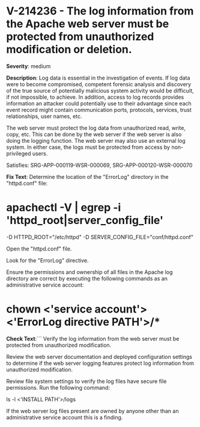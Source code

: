 # V-214236 - The log information from the Apache web server must be protected from unauthorized modification or deletion.

**Severity**: medium

**Description**:
Log data is essential in the investigation of events. If log data were to become compromised, competent forensic analysis and discovery of the true source of potentially malicious system activity would be difficult, if not impossible, to achieve. In addition, access to log records provides information an attacker could potentially use to their advantage since each event record might contain communication ports, protocols, services, trust relationships, user names, etc.

The web server must protect the log data from unauthorized read, write, copy, etc. This can be done by the web server if the web server is also doing the logging function. The web server may also use an external log system. In either case, the logs must be protected from access by non-privileged users.

Satisfies: SRG-APP-000119-WSR-000069, SRG-APP-000120-WSR-000070

**Fix Text**:
Determine the location of the "ErrorLog" directory in the "httpd.conf" file:

# apachectl -V | egrep -i 'httpd_root|server_config_file'
-D HTTPD_ROOT="/etc/httpd"
-D SERVER_CONFIG_FILE="conf/httpd.conf"

Open the "httpd.conf" file.

Look for the "ErrorLog" directive.

Ensure the permissions and ownership of all files in the Apache log directory are correct by executing the following commands as an administrative service account:
 
# chown <'service account'> <'ErrorLog directive PATH'>/*

**Check Text**:```
Verify the log information from the web server must be protected from unauthorized modification.

Review the web server documentation and deployed configuration settings to determine if the web server logging features protect log information from unauthorized modification.
 
Review file system settings to verify the log files have secure file permissions. Run the following command:
 
ls -l <'INSTALL PATH'>/logs
 
If the web server log files present are owned by anyone other than an administrative service account this is a finding.
```